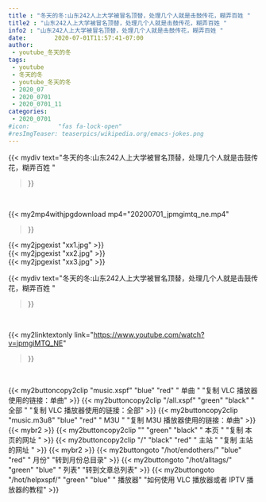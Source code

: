 ```yaml
---
title : "冬天的冬:山东242人上大学被冒名顶替，处理几个人就是击鼓传花，糊弄百姓 "
title2 : "山东242人上大学被冒名顶替，处理几个人就是击鼓传花，糊弄百姓 "
info2 : "山东242人上大学被冒名顶替，处理几个人就是击鼓传花，糊弄百姓 "
date:        2020-07-01T11:57:41-07:00
author:
 - youtube_冬天的冬
tags:
 - youtube
 - 冬天的冬
 - youtube_冬天的冬
 - 2020_07
 - 2020_0701
 - 2020_0701_11
categories:
 - 2020_0701
#icon:        "fas fa-lock-open"
#resImgTeaser: teaserpics/wikipedia.org/emacs-jokes.png
---
```


{{< mydiv text="冬天的冬:山东242人上大学被冒名顶替，处理几个人就是击鼓传花，糊弄百姓 "
>}}
<br>


{{< my2mp4withjpgdownload mp4="20200701_jpmgimtq_ne.mp4"
>}}

{{< my2jpgexist "xx1.jpg" >}}<br>
{{< my2jpgexist "xx2.jpg" >}}<br>
{{< my2jpgexist "xx3.jpg" >}}<br>



{{< mydiv text="冬天的冬:山东242人上大学被冒名顶替，处理几个人就是击鼓传花，糊弄百姓 "
>}}
<br>

{{< my2linktextonly link="https://www.youtube.com/watch?v=jpmgiMTQ_NE"
>}}


<br>

{{< my2buttoncopy2clip "music.xspf"        "blue"   "red"    " 单曲 "  "复制 VLC 播放器使用的链接：单曲" >}} {{< my2buttoncopy2clip "/all.xspf"         "green"  "black"  " 全部 "  "复制 VLC 播放器使用的链接：全部" >}} {{< my2buttoncopy2clip "music.m3u8"        "blue"   "red"    " M3U  "    "复制 M3U 播放器使用的链接：单曲" >}} {{< mybr2 >}} {{< my2buttoncopy2clip ""                  "green"  "black"  " 本页 "    "复制 本页的网址 " >}} {{< my2buttoncopy2clip "/"                 "black"  "red"    " 主站 "    "复制 主站的网址 " >}} {{< mybr2 >}} {{< my2buttongoto      "/hot/endothers/"   "blue"   "red"    " 月份"   "转到月份总目录" >}} {{< my2buttongoto      "/hot/alltags/"     "green"  "blue"   " 列表"   "转到文章总列表" >}} {{< my2buttongoto      "/hot/helpxspf/"    "green"  "blue"   " 播放器" "如何使用 VLC 播放器或者 IPTV 播放器的教程" >}} 
